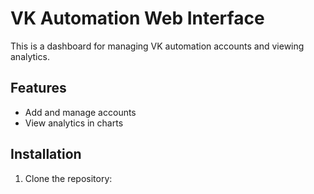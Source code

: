 # VK Automation Web Interface

This is a dashboard for managing VK automation accounts and viewing analytics.

## Features
- Add and manage accounts
- View analytics in charts

## Installation

1. Clone the repository:
